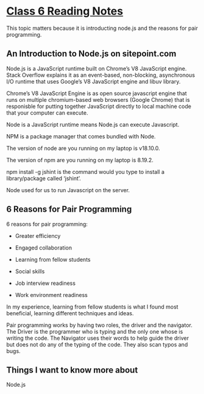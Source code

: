 # [Class 6 Reading Notes](https://github.com/snur206/reading-notes/blob/main/301/class6notes.md)

This topic matters because it is introducting node.js and the reasons for pair programming.

## An Introduction to Node.js on sitepoint.com

Node.js is a JavaScript runtime built on Chrome’s V8 JavaScript engine. Stack Overflow explains it as an event-based, non-blocking, asynchronous I/O runtime that uses Google’s V8 JavaScript engine and libuv library.

Chrome’s V8 JavaScript Engine is as open source javascript engine that runs on multiple chromium-based web browsers (Google Chrome) that is responisble for putting together  JavaScript directly to local machine code that your computer can execute.

Node is a JavaScript runtime means Node.js can execute Javascript.

NPM is a package manager that comes bundled with Node.

The version of node are you running on my laptop is v18.10.0. 

The version of npm are you running on my laptop is 8.19.2.

npm install -g jshint is the command would you type to install a library/package called ‘jshint’.

Node used for us to run Javascript on the server.

## 6 Reasons for Pair Programming

6 reasons for pair programming:

- Greater efficiency

- Engaged collaboration

- Learning from fellow students

- Social skills

- Job interview readiness

- Work environment readiness

In my experience, learning from fellow students is what I found most beneficial, learning different techniques and ideas.

Pair programming works by having two roles, the driver and the navigator. The Driver is the programmer who is typing and the only one whose is writing the code. The Navigator uses their words to help guide the driver but does not do any of the typing of the code. They also scan typos and bugs.

## Things I want to know more about

Node.js
